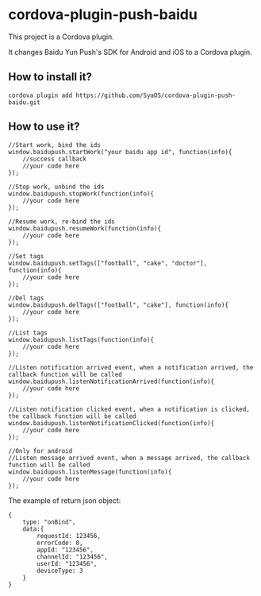 # cordova-plugin-push-baidu
This project is a Cordova plugin. 

It changes Baidu Yun Push's SDK for Android and iOS to a Cordova plugin. 


## How to install it?

	cordova plugin add https://github.com/SyaOS/cordova-plugin-push-baidu.git


## How to use it?
	
	//Start work, bind the ids
	window.baidupush.startWork("your baidu app id", function(info){
		//success callback
		//your code here
	});
	
	//Stop work, unbind the ids
	window.baidupush.stopWork(function(info){
		//your code here
	});
	
	//Resume work, re-bind the ids
	window.baidupush.resumeWork(function(info){
		//your code here
	});
	
	//Set tags
	window.baidupush.setTags(["football", "cake", "doctor"], function(info){
		//your code here
	});
	
	//Del tags
	window.baidupush.delTags(["football", "cake"], function(info){
		//your code here
	});
	
	//List tags
	window.baidupush.listTags(function(info){
		//your code here
	});
	
	//Listen notification arrived event, when a notification arrived, the callback function will be called
	window.baidupush.listenNotificationArrived(function(info){
		//your code here
	});
	
	//Listen notification clicked event, when a notification is clicked, the callback function will be called
	window.baidupush.listenNotificationClicked(function(info){
		//your code here
	});
	
	//Only for android
	//Listen message arrived event, when a message arrived, the callback function will be called	
	window.baidupush.listenMessage(function(info){
		//your code here
	});
	

The example of return json object:

	{
		type: "onBind",
		data:{
			requestId: 123456,
			errorCode: 0,
			appId: "123456",
			channelId: "123456",
			userId: "123456",
			deviceType: 3
		}
	}